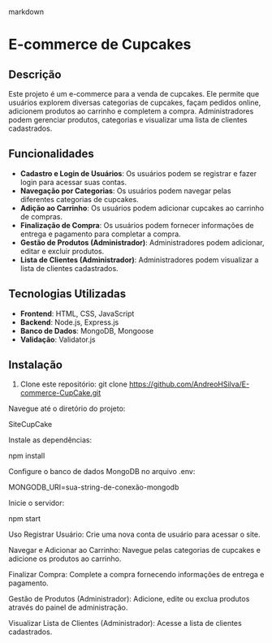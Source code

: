 markdown
# E-commerce de Cupcakes

## Descrição
Este projeto é um e-commerce para a venda de cupcakes. Ele permite que usuários explorem diversas categorias de cupcakes, façam pedidos online, adicionem produtos ao carrinho e completem a compra. Administradores podem gerenciar produtos, categorias e visualizar uma lista de clientes cadastrados.

## Funcionalidades
- **Cadastro e Login de Usuários**: Os usuários podem se registrar e fazer login para acessar suas contas.
- **Navegação por Categorias**: Os usuários podem navegar pelas diferentes categorias de cupcakes.
- **Adição ao Carrinho**: Os usuários podem adicionar cupcakes ao carrinho de compras.
- **Finalização de Compra**: Os usuários podem fornecer informações de entrega e pagamento para completar a compra.
- **Gestão de Produtos (Administrador)**: Administradores podem adicionar, editar e excluir produtos.
- **Lista de Clientes (Administrador)**: Administradores podem visualizar a lista de clientes cadastrados.

## Tecnologias Utilizadas
- **Frontend**: HTML, CSS, JavaScript
- **Backend**: Node.js, Express.js
- **Banco de Dados**: MongoDB, Mongoose
- **Validação**: Validator.js

## Instalação
1. Clone este repositório:
   git clone https://github.com/AndreoHSilva/E-commerce-CupCake.git
   
Navegue até o diretório do projeto:

   SiteCupCake

Instale as dependências:

  npm install

Configure o banco de dados MongoDB no arquivo .env:

  MONGODB_URI=sua-string-de-conexão-mongodb
  
Inicie o servidor:

npm start

Uso
Registrar Usuário: Crie uma nova conta de usuário para acessar o site.

Navegar e Adicionar ao Carrinho: Navegue pelas categorias de cupcakes e adicione os produtos ao carrinho.

Finalizar Compra: Complete a compra fornecendo informações de entrega e pagamento.

Gestão de Produtos (Administrador): Adicione, edite ou exclua produtos através do painel de administração.

Visualizar Lista de Clientes (Administrador): Acesse a lista de clientes cadastrados.
